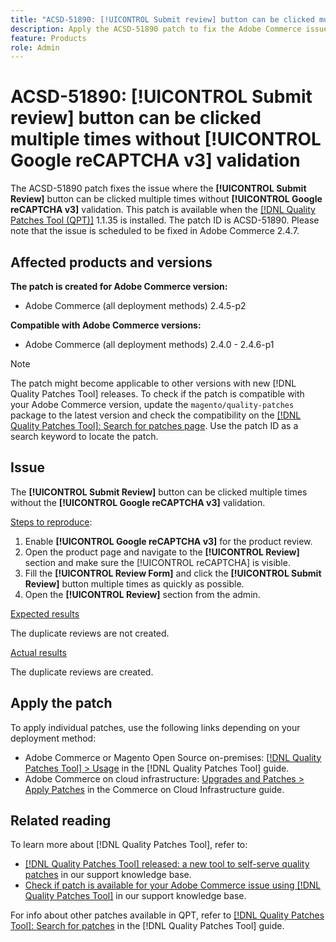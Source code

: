 ```yaml
---
title: "ACSD-51890: [!UICONTROL Submit review] button can be clicked multiple times"
description: Apply the ACSD-51890 patch to fix the Adobe Commerce issue where the [!UICONTROL Submit review] button can be clicked multiple times without Google reCAPTCHA v3 validation.
feature: Products
role: Admin
---
```

# ACSD-51890: **[!UICONTROL Submit review]** button can be clicked multiple times without **[!UICONTROL Google reCAPTCHA v3]** validation

The ACSD-51890 patch fixes the issue where the **[!UICONTROL Submit Review]** button can be clicked multiple times without **[!UICONTROL Google reCAPTCHA v3]** validation. This patch is available when the [[!DNL Quality Patches Tool (QPT)]](/help/announcements/adobe-commerce-announcements/magento-quality-patches-released-new-tool-to-self-serve-quality-patches.md) 1.1.35 is installed. The patch ID is ACSD-51890. Please note that the issue is scheduled to be fixed in Adobe Commerce 2.4.7.

## Affected products and versions

**The patch is created for Adobe Commerce version:**

* Adobe Commerce (all deployment methods) 2.4.5-p2

**Compatible with Adobe Commerce versions:**

* Adobe Commerce (all deployment methods) 2.4.0 - 2.4.6-p1

>[!NOTE]
>
>The patch might become applicable to other versions with new [!DNL Quality Patches Tool] releases. To check if the patch is compatible with your Adobe Commerce version, update the `magento/quality-patches` package to the latest version and check the compatibility on the [[!DNL Quality Patches Tool]: Search for patches page](https://experienceleague.adobe.com/tools/commerce-quality-patches/index.html). Use the patch ID as a search keyword to locate the patch.

## Issue

The **[!UICONTROL Submit Review]** button can be clicked multiple times without the **[!UICONTROL Google reCAPTCHA v3]** validation.

<u>Steps to reproduce</u>:

1. Enable **[!UICONTROL Google reCAPTCHA v3]** for the product review.
1. Open the product page and navigate to the **[!UICONTROL Review]** section and make sure the [!UICONTROL reCAPTCHA] is visible.
1. Fill the **[!UICONTROL Review Form]** and click the **[!UICONTROL Submit Review]** button multiple times as quickly as possible.
1. Open the **[!UICONTROL Review]** section from the admin.

<u>Expected results</u>

The duplicate reviews are not created.

<u>Actual results</u>

The duplicate reviews are created.

## Apply the patch

To apply individual patches, use the following links depending on your deployment method:

* Adobe Commerce or Magento Open Source on-premises: [[!DNL Quality Patches Tool] > Usage](<https://experienceleague.adobe.com/docs/commerce-operations/tools/quality-patches-tool/usage.html>) in the [!DNL Quality Patches Tool] guide.
* Adobe Commerce on cloud infrastructure: [Upgrades and Patches > Apply Patches](https://experienceleague.adobe.com/docs/commerce-cloud-service/user-guide/develop/upgrade/apply-patches.html) in the Commerce on Cloud Infrastructure guide.

## Related reading

To learn more about [!DNL Quality Patches Tool], refer to:

* [[!DNL Quality Patches Tool] released: a new tool to self-serve quality patches](/help/announcements/adobe-commerce-announcements/magento-quality-patches-released-new-tool-to-self-serve-quality-patches.md) in our support knowledge base.
* [Check if patch is available for your Adobe Commerce issue using [!DNL Quality Patches Tool]](/help/support-tools/patches-available-in-qpt-tool/check-patch-for-magento-issue-with-magento-quality-patches.md) in our support knowledge base.

For info about other patches available in QPT, refer to [[!DNL Quality Patches Tool]: Search for patches](<https://experienceleague.adobe.com/tools/commerce-quality-patches/index.html>) in the [!DNL Quality Patches Tool] guide.
